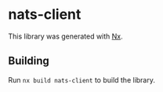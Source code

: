# nats-client

This library was generated with [Nx](https://nx.dev).

## Building

Run `nx build nats-client` to build the library.
